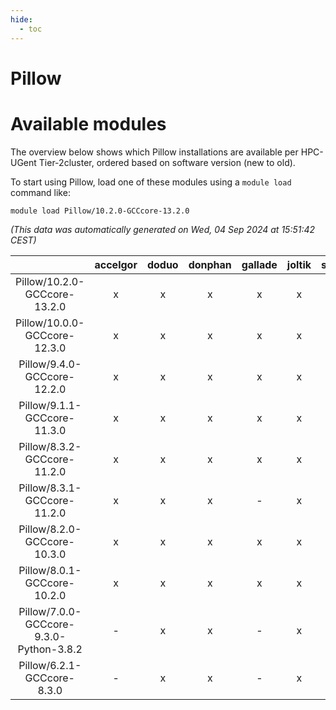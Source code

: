 ```yaml
---
hide:
  - toc
---
```


Pillow
======

# Available modules


The overview below shows which Pillow installations are available per HPC-UGent Tier-2cluster, ordered based on software version (new to old).

To start using Pillow, load one of these modules using a `module load` command like:

```shell
module load Pillow/10.2.0-GCCcore-13.2.0
```

*(This data was automatically generated on Wed, 04 Sep 2024 at 15:51:42 CEST)*  

| |accelgor|doduo|donphan|gallade|joltik|shinx|skitty|
| :---: | :---: | :---: | :---: | :---: | :---: | :---: | :---: |
|Pillow/10.2.0-GCCcore-13.2.0|x|x|x|x|x|x|x|
|Pillow/10.0.0-GCCcore-12.3.0|x|x|x|x|x|x|x|
|Pillow/9.4.0-GCCcore-12.2.0|x|x|x|x|x|x|x|
|Pillow/9.1.1-GCCcore-11.3.0|x|x|x|x|x|x|x|
|Pillow/8.3.2-GCCcore-11.2.0|x|x|x|x|x|-|x|
|Pillow/8.3.1-GCCcore-11.2.0|x|x|x|-|x|-|x|
|Pillow/8.2.0-GCCcore-10.3.0|x|x|x|x|x|-|x|
|Pillow/8.0.1-GCCcore-10.2.0|x|x|x|x|x|-|x|
|Pillow/7.0.0-GCCcore-9.3.0-Python-3.8.2|-|x|x|-|x|-|x|
|Pillow/6.2.1-GCCcore-8.3.0|-|x|x|-|x|-|x|
